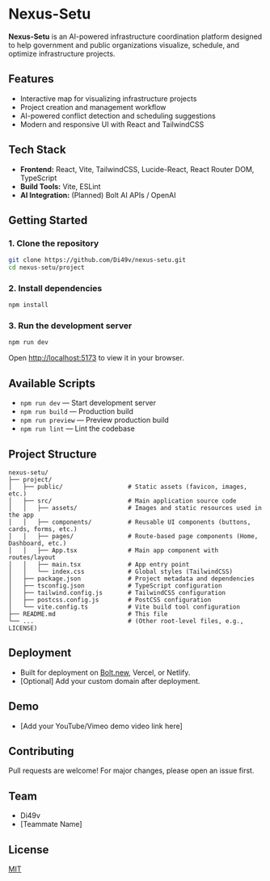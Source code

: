 # Nexus-Setu

**Nexus-Setu** is an AI-powered infrastructure coordination platform designed to help government and public organizations visualize, schedule, and optimize infrastructure projects.

## Features

- Interactive map for visualizing infrastructure projects
- Project creation and management workflow
- AI-powered conflict detection and scheduling suggestions
- Modern and responsive UI with React and TailwindCSS

## Tech Stack

- **Frontend:** React, Vite, TailwindCSS, Lucide-React, React Router DOM, TypeScript
- **Build Tools:** Vite, ESLint
- **AI Integration:** (Planned) Bolt AI APIs / OpenAI

## Getting Started

### 1. Clone the repository

```bash
git clone https://github.com/Di49v/nexus-setu.git
cd nexus-setu/project
```

### 2. Install dependencies

```bash
npm install
```

### 3. Run the development server

```bash
npm run dev
```

Open [http://localhost:5173](http://localhost:5173) to view it in your browser.

## Available Scripts

- `npm run dev` — Start development server
- `npm run build` — Production build
- `npm run preview` — Preview production build
- `npm run lint` — Lint the codebase

## Project Structure

```
nexus-setu/
├── project/
│   ├── public/                  # Static assets (favicon, images, etc.)
│   ├── src/                     # Main application source code
│   │   ├── assets/              # Images and static resources used in the app
│   │   ├── components/          # Reusable UI components (buttons, cards, forms, etc.)
│   │   ├── pages/               # Route-based page components (Home, Dashboard, etc.)
│   │   ├── App.tsx              # Main app component with routes/layout
│   │   ├── main.tsx             # App entry point
│   │   └── index.css            # Global styles (TailwindCSS)
│   ├── package.json             # Project metadata and dependencies
│   ├── tsconfig.json            # TypeScript configuration
│   ├── tailwind.config.js       # TailwindCSS configuration
│   ├── postcss.config.js        # PostCSS configuration
│   └── vite.config.ts           # Vite build tool configuration
├── README.md                    # This file
└── ...                          # (Other root-level files, e.g., LICENSE)
```

## Deployment

- Built for deployment on [Bolt.new](https://bolt.new/), Vercel, or Netlify.
- [Optional] Add your custom domain after deployment.

## Demo

- [Add your YouTube/Vimeo demo video link here]

## Contributing

Pull requests are welcome! For major changes, please open an issue first.

## Team

- Di49v
- [Teammate Name]

## License

[MIT](LICENSE)
